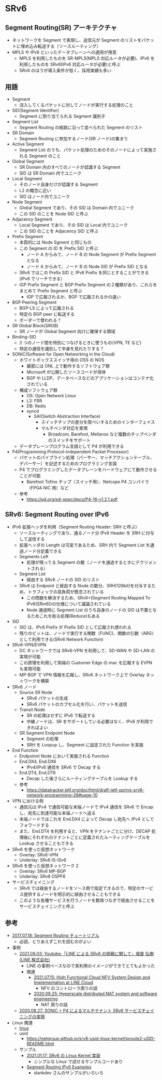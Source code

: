# SRv6

## Segment Routing(SR) アーキテクチャ

- ネットワークを Segment で表現し、送信元が Segment のリストをパケットに埋め込み転送する（ソースルーティング）
- MPLS や IPv6 といったデータプレーンへの適用が用意
  - MPLS を利用したものを SR-MPLS(MPLS 対応ルータが必要)、IPv6 を利用したものを SRv6(IPv6 対応ルータが必要)と呼ぶ
  - SRv6 のほうが導入条件が低く、採用実績も多い

## 用語

- Segment
  - 流入してくるパケットに対してノードが実行する処理のこと
- SID(Segment Identifier)
  - Segment に割り当てられる Segment 識別子
- Segment List
  - Segment Routing の経路に沿って並べられた Segment のリスト
- SR Domain
  - Segment Routing に参加するノード(SR ノード)の集まり
- Active Segment
  - Segment List のうち、パケット処理のためのそのノードによって実施される Segment のこと
- Global Segment
  - SR Domain 内のすべてのノードが認識する Segment
  - SID は SR Domain 内でユニーク
- Local Segment
  - そのノード自身だけが認識する Segment
  - L2 の概念に近い
  - SID はノード内でユニーク
- Node Segment
  - Global Segment であり、その SID は Domain 内でユニーク
  - この SID のことを Node SID と呼ぶ
- Adjacency Segment
  - Local Segment であり、その SID は Local 内でユニーク
  - この SID のことを Adjacency SID と呼ぶ
- Prefix Segment
  - 本質的には Node Sgment と同じもの
  - この Segment の ID を Prefix SID と呼ぶ
    - ノード A からみて、ノード B の Node Segment が Prefix Segment となる
    - ノード A からみて、ノード B の Node SID が Prefix SID となる
  - SRv6 ではこの Prefix SID と IPv6 Prefix を同じとすることができる(IPv6 でリーチできる）
  - IGP Prefix Segment と BGP Prefix Segment の２種類があり、これらをまとめて Prefix Segment と呼ぶ
    - IGP で広報されるか、BGP で広報されるかの違い
- BGP Peering Segment
  - BGP-LS によって広報される
  - 特定の BGP peer に転送する
  - ボーダーで使われる？
- SR Global Block(SRGB)
  - SR ノードが Global Segment 向けに確保する領域
- Binding-SID
  - 2 つのノード間を特別につなげるときに使うもの(VPN, TE など)
  - 特定の通信を識別して中身を見れたりする？
- SONiC(Software for Open Networking in the Cloud)
  - ホワイトボックススイッチ用の OSS の NOS
    - 厳密には ONL 上で動作するソフトウェア群
    - Microsoft が公開したソースコードが母体
    - BGP や LLDP、データベースなどのアプリケーションはコンテナ化されている
  - 構成ソフトウェア群
    - OS: Open Network Linux
    - L3: FRR
    - DB: Redis
    - syncd
      - SAI(Switch Abstraction Interface)
        - スイッチチップの差分を隠ぺいするためのインターフェイス
        - マルチベンダ対応を実現
          - Broadcom, Barefoot, Mellanox など複数のチップベンダのスイッチをサポート
  - データプレーンプログラム言語として P4 が利用できる
- P4(Programming Protocol-independent Packet Processor)
  - パケットのパイプライン処理（パーサー、マッチアクションテーブル、デパーサー）を記述するためのプログラミング言語
  - P4 でプログラミングしたデータプレーンをハードウェアにて動作させることが可能
    - Barefoot Tofino チップ（スイッチ用）、Netcope P4 コンパイラ（FPGA NIC 用）など
  - 参考
    - https://p4.org/p4-spec/docs/P4-16-v1.2.1.pdf

## SRv6: Segment Routing over IPv6

- IPv6 拡張ヘッダを利用（Segment Routing Header: SRH と呼ぶ）
  - ソースルーティングであり、通るノード分 IPv6 Header を SRH に付与して送信する
  - 拡張ヘッダの Length は可変であるため、SRH 内で Segment List を通過ノード分定義できる
  - Segments Left
    - 処理が残ってる Segment の数（ノードを通過するときにデクリメントされる）
  - Segment List
    - 経由する SRv6 ノードの SID のリスト
  - SRv6 は Endpoint と経由する Node の数分、SRH(128bit)を付与するため、トラフィックの高負荷が懸念されている
    - この問題を解決するため、SRv6+(Segment Routing Mapped To IPv6(SRm6))の仕様について議論されている
    - Node 通過時に Segment List のうち自身のノードの SID は不要となるためこれを削る処理(Reduce)もある
- SID
  - SID は、IPv6 Prefix が Prefix SID として広報され使われる
  - 残りのビットは、ノードで実行する関数（FUNC)、関数の引数（ARG）として利用できる(SRv6 Network Function)
- SRv6-VPN/EVPN
  - DC ネットワークでは SRv6-VPN を利用して、SD-WAN や SD-LAN の実現が可能
  - この原理を利用して両端の Customer Edge の mac を広報する EVPN も実現可能
  - MP-BGP で VPN 情報を広報し、SRv6 ネットワーク上で Overlay ネットワークを構築
- SRv6 ノード
  - Source SR Node
    - SRv6 パケットの生成
    - SRv6 パケットのカプセル化を行い、パケットを送信
  - Transit Node
    - SR の処理はせずに IPv6 で転送する
    - 中継ノードは、SR をサポートしている必要はなく、IPv6 が利用できればよい
  - SR Segment Endpoint Node
    - Segment の処理
    - SRH を Loopup し、Segment に設定された Function を実施
- End Function
  - Endpoinnt Node において実施される Function
  - End.DX4, End.DX6
    - IPv4/IPv6 通信を SRv6 で Decap する
  - End.DT4, End.DT6
    - Decap した後さらにルーティングテーブルを Lookup する
  - 参考
    - https://datatracker.ietf.org/doc/html/draft-ietf-spring-srv6-network-programming-28#page-10
- VPN における例
  - 通信元は IPv4 で通信可能な末端ノードで IPv4 通信を SRv6 で Encap し、宛先に到達可能な末端ノードへ送る
  - 末端ノードではこれを End.DX4 によって Decap し宛先へ IPv4 としてフォワードする
  - また、End.DT4 を利用すると、VPN をテナントごとに分け、DECAP 処理後にそれぞれのテナントごとに定義されたルーティングテーブルを Lookup させることもできる
- SRv6 を使った仮想ネットワーク
  - Overlay: SRv6-VPN
  - Underlay: SRv6 IS-ISv6
- SRv6 を使った仮想ネットワーク 2
  - Overlay: SRv6 MP-BGP
  - Underlay: SRv6 OSPF6
- サービスチェイニング
  - SRv6 では経由するノードをソース側で指定できるので、特定のサービス提供するノードを明示的に経由させることもできる
  - このような各種サービスを行うノードを数珠つなぎで経由させることをサービスチェイニングと呼ぶ

## 参考

- [2017.07.18: Segment Routing チュートリアル](https://www.janog.gr.jp/meeting/janog40/application/files/2415/0051/7614/janog40-sr-kamata-takeda-00.pdf)
  - 必読、とりあえずこれを読むのがよい
- 事例
  - [2021.09.03: Youtube:「LINE による SRv6 の挑戦に関して」城倉 弘樹 (LINE 株式会社)](https://www.youtube.com/watch?v=B6MqxXVD1aE)
    - LINE の事例ベースなので実利用のイメージができてとてもよかった
    - 関連
      - [2021.07.15: High Functional Cloud NFV System Design and Implementation at LINE Cloud](https://www.janog.gr.jp/meeting/janog48/linenfv/)
        - NFV のコントローラ周りの話
      - [2020.09.25: Hyperscale distributed NAT system and software engineering](https://www.youtube.com/watch?v=FV_TrlxnWQo)
        - NAT 周りの話
  - [2020.08.27: SONiC + P4 によるマルチテナント SRv6 サービスチェイニングの実現](https://www.janog.gr.jp/meeting/janog46/wp-content/uploads/2020/06/JANOG46_SONiCSRv6P4_v.0.14.pdf)
- Linux 関連
  - [linux](https://www.segment-routing.net/open-software/linux/)
  - usid
    - https://netgroup.github.io/srv6-usid-linux-kernel/iproute2-uSID-README.html
  - サンプル
    - [2021.01.17: SRv6 の Linux Kernel 実装](https://blog.bobuhiro11.net/2021/01-17-srv6linux.html)
      - シンプルな Linux で試せるサンプルコードあり
    - [Segment Routing IPv6 Examples](https://github.com/slankdev/tinet2/tree/master/examples/basic_srv6)
      - slankdev さんのサンプルがいろいろ
